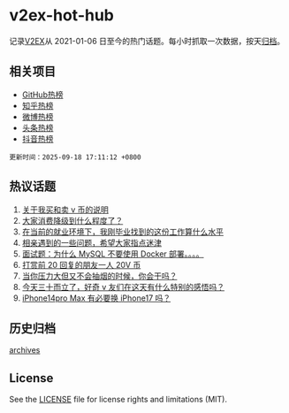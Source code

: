 # v2ex-hot-hub

 记录[V2EX](https://www.v2ex.com/)从 2021-01-06 日至今的热门话题。每小时抓取一次数据，按天[归档](archives)。
 
 ## 相关项目

- [GitHub热榜](https://github.com/lonnyzhang423/github-hot-hub)
- [知乎热榜](https://github.com/lonnyzhang423/zhihu-hot-hub)
- [微博热榜](https://github.com/lonnyzhang423/weibo-hot-hub)
- [头条热榜](https://github.com/lonnyzhang423/toutiao-hot-hub)
- [抖音热榜](https://github.com/lonnyzhang423/douyin-hot-hub)


 `更新时间：2025-09-18 17:11:12 +0800`

## 热议话题

1. [关于我买和卖 v 币的说明](https://www.v2ex.com/t/1160134)
1. [大家消费降级到什么程度了？](https://www.v2ex.com/t/1160070)
1. [在当前的就业环境下，我刚毕业找到的这份工作算什么水平](https://www.v2ex.com/t/1160001)
1. [相亲遇到的一些问题，希望大家指点迷津](https://www.v2ex.com/t/1160089)
1. [面试题：为什么 MySQL 不要使用 Docker 部署。。。。](https://www.v2ex.com/t/1160112)
1. [打赏前 20 回复的朋友一人 20V 币](https://www.v2ex.com/t/1160215)
1. [当你压力大但又不会抽烟的时候，你会干吗？](https://www.v2ex.com/t/1160175)
1. [今天三十而立了，好奇 v 友们在这天有什么特别的感悟吗？](https://www.v2ex.com/t/1160102)
1. [iPhone14pro Max 有必要换 iPhone17 吗？](https://www.v2ex.com/t/1160081)

## 历史归档

[archives](archives)

## License

See the [LICENSE](LICENSE) file for license rights and limitations (MIT).

